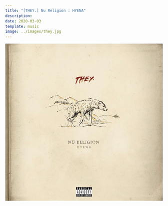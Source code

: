 ```yaml
---
title: "[THEY.] Nu Religion : HYENA"
description: 
date: 2020-03-03
template: music
image: ../images/they.jpg    
---
```


![image](../images/they.jpg)

